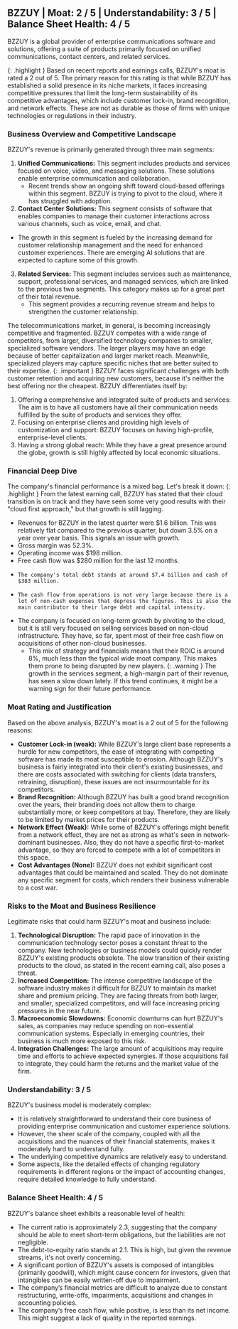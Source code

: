 ## BZZUY | Moat: 2 / 5 | Understandability: 3 / 5 | Balance Sheet Health: 4 / 5
BZZUY is a global provider of enterprise communications software and solutions, offering a suite of products primarily focused on unified communications, contact centers, and related services.

{: .highlight } Based on recent reports and earnings calls, BZZUY's moat is rated a 2 out of 5.
The primary reason for this rating is that while BZZUY has established a solid presence in its niche markets, it faces increasing competitive pressures that limit the long-term sustainability of its competitive advantages, which include customer lock-in, brand recognition, and network effects. These are not as durable as those of firms with unique technologies or regulations in their industry.

### Business Overview and Competitive Landscape
BZZUY's revenue is primarily generated through three main segments:

1. **Unified Communications:** This segment includes products and services focused on voice, video, and messaging solutions. These solutions enable enterprise communication and collaboration.
   *  Recent trends show an ongoing shift toward cloud-based offerings within this segment. BZZUY is trying to pivot to the cloud, where it has struggled with adoption. 
2. **Contact Center Solutions:** This segment consists of software that enables companies to manage their customer interactions across various channels, such as voice, email, and chat.
  *  The growth in this segment is fueled by the increasing demand for customer relationship management and the need for enhanced customer experiences. There are emerging AI solutions that are expected to capture some of this growth.
3. **Related Services:** This segment includes services such as maintenance, support, professional services, and managed services, which are linked to the previous two segments. This category makes up for a great part of their total revenue.
   *  This segment provides a recurring revenue stream and helps to strengthen the customer relationship.

The telecommunications market, in general, is becoming increasingly competitive and fragmented. BZZUY competes with a wide range of competitors, from larger, diversified technology companies to smaller, specialized software vendors. The larger players may have an edge because of better capitalization and larger market reach. Meanwhile, specialized players may capture specific niches that are better suited to their expertise.
{: .important } BZZUY faces significant challenges with both customer retention and acquiring new customers, because it's neither the best offering nor the cheapest. 
BZZUY differentiates itself by:

1.  Offering a comprehensive and integrated suite of products and services: The aim is to have all customers have all their communication needs fulfilled by the suite of products and services they offer.
2.  Focusing on enterprise clients and providing high levels of customization and support: BZZUY focuses on having high-profile, enterprise-level clients.
3. Having a strong global reach: While they have a great presence around the globe, growth is still highly affected by local economic situations.

### Financial Deep Dive
The company's financial performance is a mixed bag. Let's break it down:
{: .highlight } From the latest earning call, BZZUY has stated that their cloud transition is on track and they have seen some very good results with their "cloud first approach," but that growth is still lagging.
* Revenues for BZZUY in the latest quarter were $1.6 billion. This was relatively flat compared to the previous quarter, but down 3.5% on a year over year basis. This signals an issue with growth.
*   Gross margin was 52.3%.
*   Operating income was $198 million.
*   Free cash flow was $280 million for the last 12 months.
*     The company's total debt stands at around $7.4 billion and cash of $383 million.
*     The cash flow from operations is not very large because there is a lot of non-cash expenses that depress the figures. This is also the main contributor to their large debt and capital intensity.
* The company is focused on long-term growth by pivoting to the cloud, but it is still very focused on selling services based on non-cloud infrastructure. They have, so far, spent most of their free cash flow on acquisitions of other non-cloud businesses. 
  * This mix of strategy and financials means that their ROIC is around 8%, much less than the typical wide moat company. This makes them prone to being disrupted by new players.
    {: .warning } The growth in the services segment, a high-margin part of their revenue, has seen a slow down lately. If this trend continues, it might be a warning sign for their future performance.

### Moat Rating and Justification
Based on the above analysis, BZZUY's moat is a 2 out of 5 for the following reasons:

*   **Customer Lock-in (weak):** While BZZUY's large client base represents a hurdle for new competitors, the ease of integrating with competing software has made its moat susceptible to erosion. Although BZZUY's business is fairly integrated into their client's existing businesses, and there are costs associated with switching for clients (data transfers, retraining, disruption), these issues are not insurmountable for its competitors.
*   **Brand Recognition:** Although BZZUY has built a good brand recognition over the years, their branding does not allow them to charge substantially more, or keep competitors at bay. Therefore, they are likely to be limited by market prices for their products.
*   **Network Effect (Weak):** While some of BZZUY's offerings might benefit from a network effect, they are not as strong as what's seen in network-dominant businesses. Also, they do not have a specific first-to-market advantage, so they are forced to compete with a lot of competitors in this space.
*   **Cost Advantages (None):** BZZUY does not exhibit significant cost advantages that could be maintained and scaled. They do not dominate any specific segment for costs, which renders their business vulnerable to a cost war. 

### Risks to the Moat and Business Resilience
Legitimate risks that could harm BZZUY's moat and business include:

1. **Technological Disruption:** The rapid pace of innovation in the communication technology sector poses a constant threat to the company. New technologies or business models could quickly render BZZUY's existing products obsolete. The slow transition of their existing products to the cloud, as stated in the recent earning call, also poses a threat. 
2. **Increased Competition:** The intense competitive landscape of the software industry makes it difficult for BZZUY to maintain its market share and premium pricing. They are facing threats from both larger, and smaller, specialized competitors, and will face increasing pricing pressures in the near future.
3. **Macroeconomic Slowdowns:** Economic downturns can hurt BZZUY's sales, as companies may reduce spending on non-essential communication systems. Especially in emerging countries, their business is much more exposed to this risk.
4.  **Integration Challenges:** The large amount of acquisitions may require time and efforts to achieve expected synergies. If those acquisitions fail to integrate, they could harm the returns and the market value of the firm.

### Understandability: 3 / 5
BZZUY's business model is moderately complex:

*   It is relatively straightforward to understand their core business of providing enterprise communication and customer experience solutions. 
*   However, the sheer scale of the company, coupled with all the acquisitions and the nuances of their financial statements, makes it moderately hard to understand fully.
* The underlying competitive dynamics are relatively easy to understand.
* Some aspects, like the detailed effects of changing regulatory requirements in different regions or the impact of accounting changes, require detailed knowledge to fully understand.

### Balance Sheet Health: 4 / 5
BZZUY's balance sheet exhibits a reasonable level of health:

*   The current ratio is approximately 2.3, suggesting that the company should be able to meet short-term obligations, but the liabilities are not negligible.
*   The debt-to-equity ratio stands at 2.1. This is high, but given the revenue streams, it's not overly concerning.
* A significant portion of BZZUY's assets is composed of intangibles (primarily goodwill), which might cause concern for investors, given that intangibles can be easily written-off due to impairment.
* The company’s financial metrics are difficult to analyze due to constant restructuring, write-offs, impairments, acquisitions and changes in accounting policies. 
* The company’s free cash flow, while positive, is less than its net income. This might suggest a lack of quality in the reported earnings.
